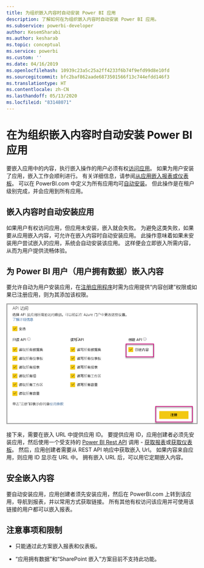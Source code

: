 ```yaml
---
title: 为组织嵌入内容时自动安装 Power BI 应用
description: 了解如何在为组织嵌入内容时自动安装 Power BI 应用。
ms.subservice: powerbi-developer
author: KesemSharabi
ms.author: kesharab
ms.topic: conceptual
ms.service: powerbi
ms.custom: ''
ms.date: 04/16/2019
ms.openlocfilehash: 10939c23a5c25a2ff4233f6b74f9efd99d8e10fd
ms.sourcegitcommit: bfc2baf862aade6873501566f13c744efdd146f3
ms.translationtype: HT
ms.contentlocale: zh-CN
ms.lasthandoff: 05/13/2020
ms.locfileid: "83148071"
---
```

# <a name="auto-install-power-bi-apps-when-embedding-for-your-organization"></a>在为组织嵌入内容时自动安装 Power BI 应用

要嵌入应用中的内容，执行嵌入操作的用户必须有权[访问应用](../../collaborate-share/service-create-distribute-apps.md)。 如果为用户安装了应用，嵌入工作会顺利进行。 有关详细信息，请参阅[从应用嵌入报表或仪表板](embed-from-apps.md)。 可以在 PowerBI.com 中定义为所有应用均可[自动安装](https://powerbi.microsoft.com/blog/automatically-install-apps/)。 但此操作是在租户级别完成，并会应用到所有应用。

## <a name="auto-install-app-on-embedding"></a>嵌入内容时自动安装应用

如果用户有权访问应用，但应用未安装，嵌入就会失败。 为避免这类失败，如果要从应用嵌入内容，可允许在嵌入内容时自动安装应用。 此操作意味着如果未安装用户尝试嵌入的应用，系统会自动安装该应用。 这样便会立即嵌入所需内容，从而为用户提供流畅体验。

## <a name="embed-for-power-bi-users-user-owns-data"></a>为 Power BI 用户（用户拥有数据）嵌入内容

要允许自动为用户安装应用，在[注册应用程序](register-app.md#register-with-the-power-bi-application-registration-tool)时需为应用提供“内容创建”权限或如果已注册应用，则为其添加该权限。

![注册应用创建内容](media/embed-auto-install-app/register-app-create-content.png)

接下来，需要在嵌入 URL 中提供应用 ID。 要提供应用 ID，应用创建者必须先安装应用，然后使用一个受支持的 [Power BI Rest API](https://docs.microsoft.com/rest/api/power-bi/) 调用 - [获取报表](https://docs.microsoft.com/rest/api/power-bi/reports/getreports)或[获取仪表板](https://docs.microsoft.com/rest/api/power-bi/dashboards/getdashboards)。 然后，应用创建者需要从 REST API 响应中获取嵌入 Url。 如果内容来自应用，则应用 ID 显示在 URL 中。  拥有嵌入 URL 后，可以用它定期嵌入内容。

## <a name="secure-embed"></a>安全嵌入内容

要自动安装应用，应用创建者须先安装应用，然后在 PowerBI.com 上转到该应用，导航到报表，并以常用方式获取链接。 所有其他有权访问该应用并可使用该链接的用户都可以嵌入报表。

## <a name="considerations-and-limitations"></a>注意事项和限制

* 只能通过此方案嵌入报表和仪表板。

* “应用拥有数据”和“SharePoint 嵌入”方案目前不支持此功能。